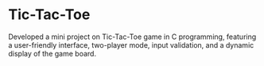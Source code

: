 # Tic-Tac-Toe
Developed a mini project on Tic-Tac-Toe game in C programming, featuring a user-friendly interface, two-player mode, input validation, and a dynamic display of the game board.
